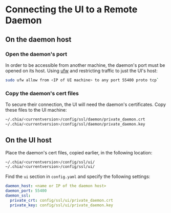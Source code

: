 # Connecting the UI to a Remote Daemon

## On the daemon host

### Open the daemon's port

In order to be accessible from another machine, the daemon's port must be opened on its host. Using [ufw](https://help.ubuntu.com/community/UFW) and restricting traffic to just the UI's host:

````bash
sudo ufw allow from <IP of UI machine> to any port 55400 proto tcp`
````

### Copy the daemon's cert files

To secure their connection, the UI will need the daemon's certificates. Copy these files to the UI machine:

````bash
~/.chia/<currentversion>/config/ssl/daemon/private_daemon.crt
~/.chia/<currentversion>/config/ssl/daemon/private_daemon.key
````

## On the UI host

Place the daemon's cert files, copied earlier, in the following location:

````bash
~/.chia/<currentversion>/config/ssl/ui/
~/.chia/<currentversion>/config/ssl/ui/
````

Find the `ui` section in `config.yaml` and specify the following settings:

````yaml
daemon_host: <name or IP of the daemon host>
daemon_port: 55400
daemon_ssl:
  private_crt: config/ssl/ui/private_daemon.crt
  private_key: config/ssl/ui/private_daemon.key
````
